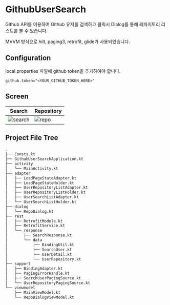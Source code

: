 # GithubUserSearch


Github API를 이용하여 Github 유저를 검색하고 클릭시 Dialog를 통해 레파지토리 리스트를 볼 수 있습니다.

MVVM 방식으로 hilt, paging3, retrofit, glide가 사용되었습니다.

Configuration
---------------------
local.properties 파일에 github token을 추가하여야 합니다.
```properties
github.token="<YOUR_GITHUB_TOKEN_HERE>"
```

Screen
---------------------
|Search|Repository|
|---|---|
|![search](https://user-images.githubusercontent.com/11027538/221418878-0e5f3981-ddce-4d32-b87b-620f1ac015d1.jpeg)|![repo](https://user-images.githubusercontent.com/11027538/221418872-4be7127e-8a0d-467f-b013-aee5d560eef9.jpeg)|


Project File Tree
---------------------
```bash
.
├── Consts.kt
├── GithubUserSearchApplication.kt
├── activity
│   └── MainActivity.kt
├── adapter
│   ├── LoadPageStateAdapter.kt
│   ├── LoadPageStateHolder.kt
│   ├── UserRepositoryListAdapter.kt
│   ├── UserRepositoryListHolder.kt
│   ├── UserSearchListAdapter.kt
│   └── UserSearchListHolder.kt
├── dialog
│   └── RepoDialog.kt
├── rest
│   ├── RetrofitModule.kt
│   ├── RetrofitService.kt
│   └── response
│       ├── SearchResponse.kt
│       └── data
│           ├── BindingUtil.kt
│           ├── SearchUser.kt
│           ├── UserDetail.kt
│           └── UserRepository.kt
├── support
│   ├── BindingAdapter.kt
│   ├── PagingErrorHandle.kt
│   ├── SearchUserPagingSource.kt
│   └── UserRepositoryPagingSource.kt
└── viewmodel
    ├── MainViewModel.kt
    └── RepoDialogViewModel.kt

```
